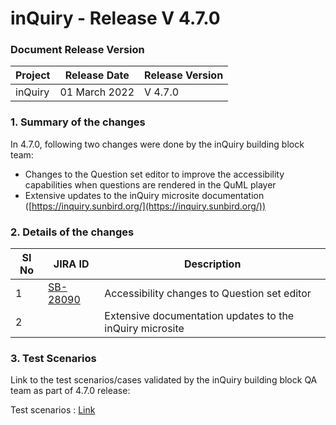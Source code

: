 # inQuiry - Release V 4.7.0

### Document Release Version

| Project | Release Date  | Release Version |
| ------- | ------------- | --------------- |
| inQuiry | 01 March 2022 | V 4.7.0         |

### **1. Summary of the changes**&#x20;

In 4.7.0, following two changes were done by the inQuiry building block team:

* Changes to the Question set editor to improve the accessibility capabilities when questions are rendered in the QuML player
* Extensive updates to the inQuiry microsite documentation ([https://inquiry.sunbird.org/](https://inquiry.sunbird.org/))

### 2. **Details of the changes**

<table><thead><tr><th data-type="number">SI No</th><th>JIRA ID</th><th>Description</th></tr></thead><tbody><tr><td>1</td><td><a href="https://project-sunbird.atlassian.net/browse/SB-28090">SB-28090</a></td><td>Accessibility changes to Question set editor</td></tr><tr><td>2</td><td></td><td>Extensive documentation updates to the inQuiry microsite</td></tr></tbody></table>

### 3. Test Scenarios

Link to the test scenarios/cases validated by the inQuiry building block QA team as part of 4.7.0 release:&#x20;

Test scenarios : [Link](https://project-sunbird.atlassian.net/wiki/spaces/SunbirdinQuiry/pages/3067772963/4.7+Test+Scenarios)

